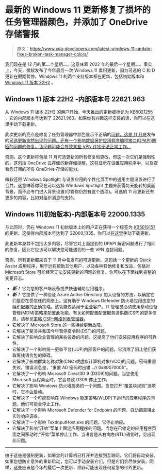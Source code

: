 # 最新的 Windows 11 更新修复了损坏的任务管理器颜色，并添加了 OneDrive 存储警报

> 原文：<https://www.xda-developers.com/latest-windows-11-update-fixes-broken-task-manager-colors/>

我们现在是 12 月的第二个星期二，这意味着 2022 年的最后一个星期二。事实上，今天，微软发布了今年最后一次 Windows 11 累积更新，因为可选的 C 和 D 更新在假期暂停。Windows 11 的两个支持版本都在更新，包括初始版本和 [Windows 11 版本 22H2](https://www.xda-developers.com/windows-11-22h2/) 。

## Windows 11 版本 22H2 -内部版本号 22621.963

从 Windows 11 版本 22H2 的用户开始，今天推出的更新被标记为 [KB5021255](https://support.microsoft.com/en-us/topic/december-13-2022-kb5021255-os-build-22621-963-8286ffb4-d1a6-4510-b637-5414e64d7da3) ，它的内部版本号达到了 22621.963。如果你有兴趣这样安装的话，你可以在这里手动下载更新。

此次更新的亮点是修复了任务管理器中颜色显示不正确的[问题，这是 11 月底](https://www.xda-developers.com/windows-11-november-optional-update-task-manager-issue/)发布的[可选更新突然出现的问题。还有一个影响数据保护应用程序编程接口(DPAPI)解密的问题的修复，该问题可能会导致某些 VPN 连接无法正常工作。](https://www.xda-developers.com/windows-11-optional-update-kb5020044-windows-spotlight/)

否则，这个更新将包括 11 月可选更新的所有修复和更改，但这一次它们是强制性的。这包括 OneDrive 云存储的新存储提醒，这将显示在设置应用程序中，以及查看您订阅的所有 OneDrive 存储的能力。

微软还将 Windows Spotlight 与设置应用的个性化页面中的通用主题设置进行了合并。这意味着你现在可以选择 Windows Spotlight 主题来获得每天旋转的桌面背景，而不必专门进入背景设置(尽管你仍然有这个选项)。可选的 11 月更新还有更多的内容，比如对组织消息的支持。

## Windows 11(初始版本)-内部版本号 22000.1335

与此同时，仍在 Windows 11 初始版本上的用户正在获得一个标签为 [KB5019157](https://support.microsoft.com/en-us/topic/december-13-2022-kb5021234-os-build-22000-1335-56a94ce4-7122-447d-98d8-360e95fc0cf9) 的更新，这使得内部版本号达到了 22000.1335。你可以[在这里](https://www.catalog.update.microsoft.com/Search.aspx?q=KB5021234)手动下载更新。

此更新本身并不包括太多内容，尽管它对上面提到的 DPAPI 解密问题进行了相同的修复，因此它应该可以解决您可能遇到的一些 VPN 连接问题。

否则，所有更新都来自于 11 月中旬发布的可选更新。这包括一个更新的 Quick Assist 应用程序，用于远程帮助其他用户，以及各种其他修复和改进，包括对 Microsoft Store 可能经常无法安装更新的问题的修复。你可以在下面找到完整的变更日志。

*   ***新！*** 它为您的客户端设备提供快速辅助应用程序。
*   ***新！*** 它提供了一种验证 Azure Active Directory 加入设备的方法，以确定它们是否在受信任的网络上。这有助于 Windows Defender 防火墙应用由您的组织配置的正确策略。该功能仅适用于企业客户。IT 管理员必须使用移动设备管理(MDM)策略来配置此功能。有关如何配置配置服务提供商(CSP)的更多信息，请参见[策略 CSP–网络列表管理器](https://learn.microsoft.com/windows/client-management/mdm/policy-csp-networklistmanager#networklistmanager-allowedtlsauthenticationendpoints)。
*   它解决了 Microsoft Store 的一些持续更新故障。
*   它解决了斐济共和国今年暂停夏令时(DST)的问题。
*   它解决了影响企业管理的某些设备的问题。这提高了他们安装应用程序的可靠性。
*   它解决了一个影响统一更新平台(UUP)内部客户的问题。它消除了阻止他们获取离线语言包的障碍。
*   它解决了影响群集名称对象(CNO)或虚拟计算机对象(VCO)的问题。密码重置失败。错误消息是，“重置 AD 密码时出错...// 0x80070005”。
*   它解决了一个影响 Microsoft Direct3D 9 (D3D9)的问题。当您使用 Microsoft 远程桌面时，它会导致 D3D9 停止工作。
*   它解决了影响 Windows 防火墙服务的一个问题。当您打开“覆盖块规则”选项时，它不会启动。
*   它解决了一个可能影响在 Windows 锁定策略(WLDP)下运行的应用程序的问题。他们可能会停止工作。
*   它解决了一个影响 Microsoft Defender for Endpoint 的问题。自动调查阻止实时响应调查。
*   它解决了一个影响 TextInputHost.exe 的问题。它停止响应。
*   它解决了影响“开始”菜单上固定应用程序的问题。当您在已锁定的应用程序页面之间移动时,“开始”菜单停止工作。当语言是从右向左(RTL)语言时，会出现此问题。

* * *

由于这些是强制更新，如果您的计算机已打开并连接到互联网，它们将自动安装。如果您想防止意外的重新启动，您可以手动安装它们，但是它们会尽快安装。同样，这些应该是今年的最后一次更新，除非可能出现任何紧急的带外更新。
